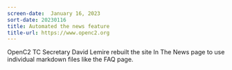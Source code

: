 ```yaml
---
screen-date:  January 16, 2023
sort-date: 20230116
title: Automated the news feature
title-url: https://www.openc2.org
---
```


OpenC2 TC Secretary David Lemire rebuilt the site In The News page to use individual markdown files like the FAQ page.